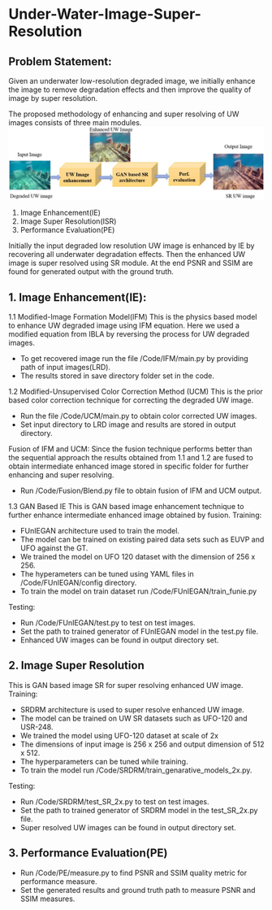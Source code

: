 # Under-Water-Image-Super-Resolution


## Problem Statement: 
Given an underwater low-resolution degraded image, we initially enhance the image to remove degradation effects and then improve the quality of image by super resolution.

The proposed methodology of enhancing and super resolving of UW images consists of three main modules.
<br/>
![alt text](https://github.com/BasavarajMS11/Under-Water-Image-Super-Resolution/blob/master/Images/methodology.jpg?raw=true)
<br/>
1. Image Enhancement(IE)
2. Image Super Resolution(ISR)
3. Performance Evaluation(PE)

Initially the input degraded low resolution UW image is enhanced by IE by recovering all underwater degradation effects.
Then the enhanced UW image is super resolved using SR module. At the end PSNR and SSIM are found for generated output with the ground truth.

## 1. Image Enhancement(IE):

1.1 Modified-Image Formation Model(IFM)
This is the physics based model to enhance UW degraded image using IFM equation. 
Here we used a modified equation from IBLA by reversing the process for UW degraded images.
* To get recovered image run the file  /Code/IFM/main.py by providing path of input images(LRD).
* The results stored in save directory folder set in the code.

1.2 Modified-Unsupervised Color Correction Method (UCM) 
This is the prior based color correction technique for correcting the degraded UW image.
* Run the file /Code/UCM/main.py to obtain color corrected UW images.
* Set input directory to LRD image and results are stored in output directory.

Fusion of IFM and UCM:
Since the fusion technique performs better than the sequential approach the results obtained from 1.1 and 1.2 are fused to obtain intermediate enhanced image 
stored in specific folder for further enhancing and super resolving. 
* Run /Code/Fusion/Blend.py file to obtain fusion of IFM and UCM output.

1.3 GAN Based IE
This is GAN based image enhancement technique to further enhance intermediate enhanced image obtained by fusion.
Training:
* FUnIEGAN architecture used to train the model.
* The model can be trained on existing paired data sets such as EUVP and UFO against the GT.
* We trained the model on UFO 120 dataset with the dimension of 256 x 256.
* The hyperameters can be tuned using YAML files in /Code/FUnIEGAN/config directory.
* To train the model on train dataset run /Code/FUnIEGAN/train_funie.py

Testing:
* Run /Code/FUnIEGAN/test.py to test on test images.
* Set the path to trained generator of FUnIEGAN model in the test.py file.
* Enhanced UW images can be found in output directory set.

## 2. Image Super Resolution
This is GAN based image SR for super resolving enhanced UW image.
Training:
* SRDRM architecture is used to super resolve enhanced UW image.
* The model can be trained on UW SR datasets such as UFO-120 and USR-248.
* We trained the model using UFO-120 dataset at scale of 2x
* The dimensions of input image is 256 x 256 and output dimension of 512 x 512.
* The hyperparameters can be tuned while training.
* To train the model run /Code/SRDRM/train_genarative_models_2x.py.

Testing: 
* Run /Code/SRDRM/test_SR_2x.py to test on test images.
* Set the path to trained generator of SRDRM model in the test_SR_2x.py file.
* Super resolved UW images can be found in output directory set.

## 3. Performance Evaluation(PE)
* Run /Code/PE/measure.py to find PSNR and SSIM quality metric for performance measure.
* Set the generated results and ground truth path to measure PSNR and SSIM measures.
